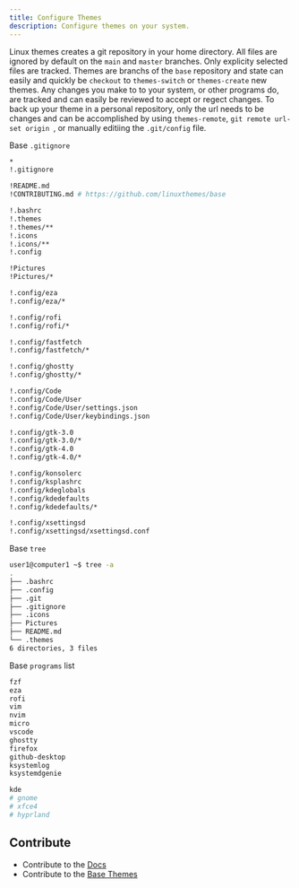```yaml
---
title: Configure Themes
description: Configure themes on your system.
---
```


Linux themes creates a git repository in your home directory. 
All files are ignored by default on the `main` and `master` branches.
Only explicity selected files are tracked.
Themes are branchs of the `base` repository and state can easily and quickly be `checkout` to `themes-switch` or `themes-create` new themes.
Any changes you make to to your system, or other programs do, are tracked and can easily be reviewed to accept or regect changes.
To back up your theme in a personal repository, only the url needs to be changes and can be accomplished by using `themes-remote`, `git remote url-set origin `, or manually editiing the `.git/config` file.  


Base `.gitignore`
```sh
*
!.gitignore

!README.md
!CONTRIBUTING.md # https://github.com/linuxthemes/base

!.bashrc
!.themes
!.themes/**
!.icons
!.icons/**
!.config

!Pictures
!Pictures/*

!.config/eza
!.config/eza/*

!.config/rofi
!.config/rofi/*

!.config/fastfetch
!.config/fastfetch/*

!.config/ghostty
!.config/ghostty/*

!.config/Code
!.config/Code/User
!.config/Code/User/settings.json
!.config/Code/User/keybindings.json

!.config/gtk-3.0
!.config/gtk-3.0/*
!.config/gtk-4.0
!.config/gtk-4.0/*

!.config/konsolerc
!.config/ksplashrc
!.config/kdeglobals
!.config/kdedefaults
!.config/kdedefaults/*

!.config/xsettingsd
!.config/xsettingsd/xsettingsd.conf

```

Base `tree`

```sh
user1@computer1 ~$ tree -a
.
├── .bashrc
├── .config
├── .git
├── .gitignore
├── .icons
├── Pictures
├── README.md
└── .themes
6 directories, 3 files
```

Base `programs` list
```sh
fzf
eza
rofi
vim
nvim
micro
vscode
ghostty
firefox
github-desktop
ksystemlog
ksystemdgenie

kde
# gnome
# xfce4
# hyprland
```


## Contribute

- Contribute to the [Docs](https://github.com/linuxthemes/base) 
- Contribute to the [Base Themes](https://github.com/linuxthemes/docs) 
